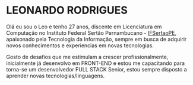<!DOCTYPE html>
<html lang="pt-BR">
<head>
    <meta charset="UTF-8">
</head>
<body>
    <h1>LEONARDO RODRIGUES</h1>
    <p>
        Olá eu sou o Leo e tenho 27 anos, discente em Licenciatura em Computação no Instituto Federal Sertão Pernambucano - <a href="https://www.ifsertao-pe.edu.br/">IFSertaoPE</a>, apaixonado pela Tecnologia da Informação, sempre em busca de adquirir novos conhecimentos e experiencias em novas tecnologias.
    </p>
    <p>
        Gosto de desafios que me estimulam a crescer profissionalmente, inicialmente já desenvolvo em FRONT-END e estou me capacitando para torna-se um desenvolvedor FULL STACK Senior, estou sempre disposto a aprender novas tecnologias/linguagens.
    </p>
</body>
</html>
